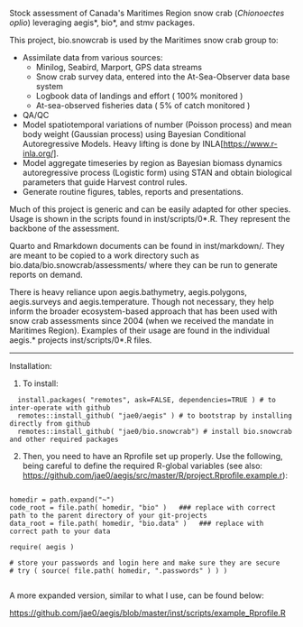 Stock assessment of Canada's Maritimes Region snow crab (*Chionoectes oplio*) leveraging aegis*, bio*, and stmv packages.

This project, bio.snowcrab is used by the Maritimes snow crab group to:

  - Assimilate data from various sources: 
    - Minilog, Seabird, Marport, GPS data streams
    - Snow crab survey data, entered into the At-Sea-Observer data base system
    - Logbook data of landings and effort ( 100% monitored )
    - At-sea-observed fisheries data ( 5% of catch monitored )
  - QA/QC
  - Model spatiotemporal variations of number (Poisson process) and mean body weight (Gaussian process) using Bayesian Conditional Autoregressive Models. Heavy lifting is done by INLA[https://www.r-inla.org/].
  - Model aggregate timeseries by region as Bayesian biomass dynamics autoregressive process (Logistic form) using STAN and obtain biological parameters that guide Harvest control rules. 
  - Generate routine figures, tables, reports and presentations.

Much of this project is generic and can be easily adapted for other species. Usage is shown in the scripts found in inst/scripts/0*.R. They represent the backbone of the assessment.  

Quarto and Rmarkdown documents can be found in inst/markdown/. They are meant
to be copied to a work directory such as bio.data/bio.snowcrab/assessments/ where
they can be run to generate reports on demand.


There is heavy reliance upon aegis.bathymetry, aegis.polygons, aegis.surveys and aegis.temperature. Though not necessary, they help inform the broader ecosystem-based approach that has been used with snow crab assessments since 2004 (when we received the mandate in Maritimes Region).  Examples of their usage are found in the individual aegis.* projects inst/scripts/0*.R files.


---

Installation:

1. To install:

```
  install.packages( "remotes", ask=FALSE, dependencies=TRUE ) # to inter-operate with github
  remotes::install_github( "jae0/aegis" ) # to bootstrap by installing directly from github
  remotes::install_github( "jae0/bio.snowcrab") # install bio.snowcrab and other required packages
```

2. Then, you need to have an Rprofile set up properly. Use the following, being careful to define the required R-global variables (see also: https://github.com/jae0/aegis/src/master/R/project.Rprofile.example.r):

```.

homedir = path.expand("~")
code_root = file.path( homedir, "bio" )   ### replace with correct path to the parent directory of your git-projects
data_root = file.path( homedir, "bio.data" )   ### replace with correct path to your data

require( aegis )

# store your passwords and login here and make sure they are secure
# try ( source( file.path( homedir, ".passwords" ) ) )


```

A more expanded version, similar to what I use, can be found below:

https://github.com/jae0/aegis/blob/master/inst/scripts/example_Rprofile.R


 

